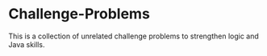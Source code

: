 # Challenge-Problems
This is a collection of unrelated challenge problems to strengthen logic and Java skills.
